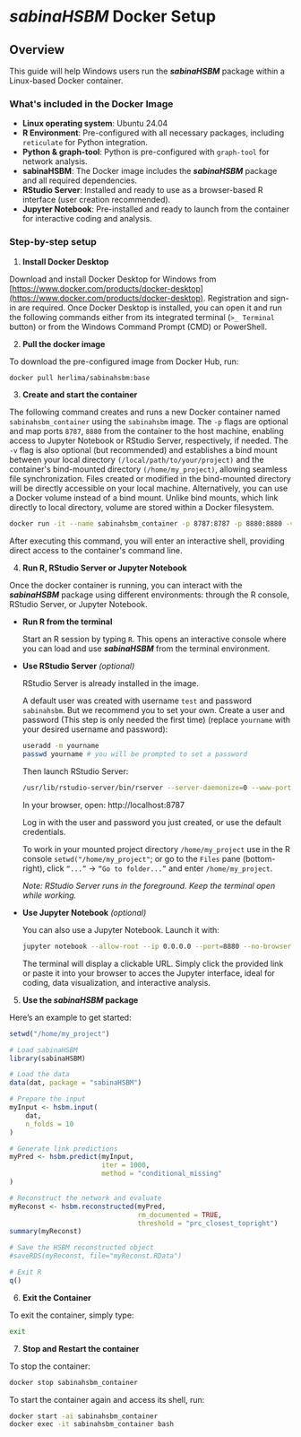 # *sabinaHSBM* Docker Setup

## Overview
This guide will help Windows users run the ***sabinaHSBM*** package within a Linux-based Docker container.

### What's included in the Docker Image
- **Linux operating system**: Ubuntu 24.04
- **R Environment**: Pre-configured with all necessary packages, including `reticulate` for Python integration.
- **Python & graph-tool**: Python is pre-configured with `graph-tool` for network analysis.
- **sabinaHSBM**: The Docker image includes the ***sabinaHSBM*** package and all required dependencies.
- **RStudio Server**: Installed and ready to use as a browser-based R interface (user creation recommended).
- **Jupyter Notebook**: Pre-installed and ready to launch from the container for interactive coding and analysis.

### Step-by-step setup
1. **Install Docker Desktop**

Download and install Docker Desktop for Windows from [https://www.docker.com/products/docker-desktop](https://www.docker.com/products/docker-desktop). Registration and sign-in are required. Once Docker Desktop is installed, you can open it and run the following commands either from its integrated terminal (`>_ Terminal` button) or from the Windows Command Prompt (CMD) or PowerShell.

2. **Pull the docker image**

To download the pre-configured image from Docker Hub, run:

   ```bash
   docker pull herlima/sabinahsbm:base
   ```
   
3. **Create and start the container**

The following command creates and runs a new Docker container named `sabinahsbm_container` using the `sabinahsbm` image. The `-p` flags are optional and map ports `8787`, `8880` from the container to the host machine, enabling access to Jupyter Notebook or RStudio Server, respectively, if needed. The `-v` flag is also optional (but recommended) and establishes a bind mount between your local directory `(/local/path/to/your/project)` and the container's bind-mounted directory `(/home/my_project)`, allowing seamless file synchronization. Files created or modified in the bind-mounted directory will be directly accessible on your local machine. Alternatively, you can use a Docker volume instead of a bind mount. Unlike bind mounts, which link directly to local directory, volume are stored within a Docker filesystem.

   ```bash
   docker run -it --name sabinahsbm_container -p 8787:8787 -p 8880:8880 -v "local/path/to/your/project:/home/my_project" sabinahsbm bash 
   ```
After executing this command, you will enter an interactive shell, providing direct access to the container's command line.

4. **Run R, RStudio Server or Jupyter Notebook**

Once the docker container is running, you can interact with the ***sabinaHSBM*** package using different environments: through the R console, RStudio Server, or Jupyter Notebook.

- **Run R from the terminal**

  Start an R session by typing `R`. This opens an interactive console where you can load and use ***sabinaHSBM*** from the terminal environment.

- **Use RStudio Server** *(optional)*

  RStudio Server is already installed in the image.
  
  A default user was created with username `test` and password `sabinahsbm`. But we recommend you to set your own.
  Create a user and password (This step is only needed the first time) (replace `yourname` with your desired username and password):

     ```bash
     useradd -m yourname
     passwd yourname # you will be prompted to set a password
     ```
     
  Then launch RStudio Server:

     ```bash
     /usr/lib/rstudio-server/bin/rserver --server-daemonize=0 --www-port=8787 --www-address=0.0.0.0
     ```
  In your browser, open: http://localhost:8787
  
  Log in with the user and password you just created, or use the default credentials.
  
  To work in your mounted project directory `/home/my_project` use in the R console `setwd("/home/my_project"`; or go to the `Files` pane (bottom-right), click `“...”` → `“Go to folder...”` and enter `/home/my_project`.
  
  *Note: RStudio Server runs in the foreground. Keep the terminal open while working.*

- **Use Jupyter Notebook** *(optional)*

  You can also use a Jupyter Notebook. Launch it with:
 
     ```bash
     jupyter notebook --allow-root --ip 0.0.0.0 --port=8880 --no-browser
     ```
  The terminal will display a clickable URL. Simply click the provided link or paste it into your browser to acces the Jupyter interface, ideal for coding, data visualization, and interactive analysis.

5. **Use the *sabinaHSBM* package**

Here’s an example to get started:

   ```r
   setwd("/home/my_project")

   # Load sabinaHSBM
   library(sabinaHSBM)

   # Load the data
   data(dat, package = "sabinaHSBM")

   # Prepare the input
   myInput <- hsbm.input(
       dat,
       n_folds = 10
   )

   # Generate link predictions
   myPred <- hsbm.predict(myInput,
                          iter = 1000,
                          method = "conditional_missing"
   )

   # Reconstruct the network and evaluate
   myReconst <- hsbm.reconstructed(myPred,
                                   rm_documented = TRUE,
                                   threshold = "prc_closest_topright")
   summary(myReconst)

   # Save the HSBM reconstructed object
   #saveRDS(myReconst, file="myReconst.RData")

   # Exit R
   q()
   ```

6. **Exit the Container**

To exit the container, simply type:

   ```bash
   exit
   ```

7. **Stop and Restart the container**

To stop the container:

   ```bash
   docker stop sabinahsbm_container
   ```
To start the container again and access its shell, run:

   ```bash
   docker start -ai sabinahsbm_container
   docker exec -it sabinahsbm_container bash
   ```





